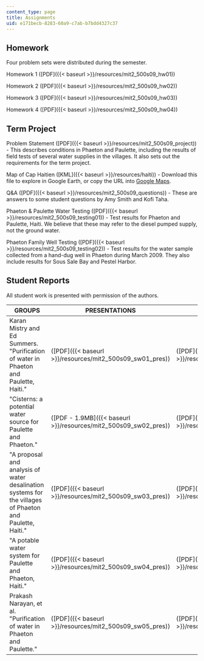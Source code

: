 ```yaml
---
content_type: page
title: Assignments
uid: e171becb-8283-60a9-c7ab-b7bdd4327c37
---
```


Homework
--------

Four problem sets were distributed during the semester.

Homework 1 ([PDF]({{< baseurl >}}/resources/mit2_500s09_hw01))

Homework 2 ([PDF]({{< baseurl >}}/resources/mit2_500s09_hw02))

Homework 3 ([PDF]({{< baseurl >}}/resources/mit2_500s09_hw03))

Homework 4 ([PDF]({{< baseurl >}}/resources/mit2_500s09_hw04))

Term Project
------------

Problem Statement ([PDF]({{< baseurl >}}/resources/mit2_500s09_project)) - This describes conditions in Phaeton and Paulette, including the results of field tests of several water supplies in the villages. It also sets out the requirements for the term project.

Map of Cap Haitien ([KML]({{< baseurl >}}/resources/haiti)) - Download this file to explore in Google Earth, or copy the URL into [Google Maps](http://maps.google.com/).

Q&A ([PDF]({{< baseurl >}}/resources/mit2_500s09_questions)) - These are answers to some student questions by Amy Smith and Kofi Taha.

Phaeton & Paulette Water Testing ([PDF]({{< baseurl >}}/resources/mit2_500s09_testing01)) - Test results for Phaeton and Paulette, Haiti. We believe that these may refer to the diesel pumped supply, not the ground water.

Phaeton Family Well Testing ([PDF]({{< baseurl >}}/resources/mit2_500s09_testing02)) - Test results for the water sample collected from a hand-dug well in Phaeton during March 2009. They also include results for Sous Sale Bay and Pestel Harbor.

Student Reports
---------------

All student work is presented with permission of the authors.

| GROUPS | PRESENTATIONS | REPORTS |
| --- | --- | --- |
| Karan Mistry and Ed Summers. "Purification of water in Phaeton and Paulette, Haiti." | ([PDF]({{< baseurl >}}/resources/mit2_500s09_sw01_pres)) | ([PDF]({{< baseurl >}}/resources/mit2_500s09_sw01_report)) |
| "Cisterns: a potential water source for Paulette and Phaeton." | ([PDF - 1.9MB]({{< baseurl >}}/resources/mit2_500s09_sw02_pres)) | ([PDF]({{< baseurl >}}/resources/mit2_500s09_sw02_report)) |
| "A proposal and analysis of water desalination systems for the villages of Phaeton and Paulette, Haiti." | ([PDF]({{< baseurl >}}/resources/mit2_500s09_sw03_pres)) | ([PDF]({{< baseurl >}}/resources/mit2_500s09_sw03_report)) |
| "A potable water system for Paulette and Phaeton, Haiti." | ([PDF]({{< baseurl >}}/resources/mit2_500s09_sw04_pres)) | ([PDF]({{< baseurl >}}/resources/mit2_500s09_sw04_report)) |
| Prakash Narayan, et al. "Purification of water in Phaeton and Paulette." | ([PDF]({{< baseurl >}}/resources/mit2_500s09_sw05_pres)) | ([PDF]({{< baseurl >}}/resources/mit2_500s09_sw05_report))